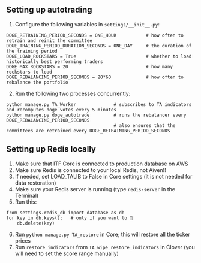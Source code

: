 ## Setting up autotrading
1. Configure the following variables in `settings/__init__.py`:
```
DOGE_RETRAINING_PERIOD_SECONDS = ONE_HOUR           # how often to retrain and reinit the committee
DOGE_TRAINING_PERIOD_DURATION_SECONDS = ONE_DAY     # the duration of the training period
DOGE_LOAD_ROCKSTARS = True                          # whether to load historically best performing traders
DOGE_MAX_ROCKSTARS = 20                             # how many rockstars to load
DOGE_REBALANCING_PERIOD_SECONDS = 20*60             # how often to rebalance the portfolio
```

2. Run the following two processes concurrently:
```
python manage.py TA_Worker              # subscribes to TA indicators and recomputes doge votes every 5 minutes
python manage.py doge_autotrade         # runs the rebalancer every DOGE_REBALANCING_PERIOD_SECONDS
                                        # also ensures that the committees are retrained every DOGE_RETRAINING_PERIOD_SECONDS
```


## Setting up Redis locally
1. Make sure that ITF Core is connected to production database on AWS
2. Make sure Redis is connected to your local Redis, not Aiven!!
3. If needed, set LOAD_TALIB to False in Core settings (it is not needed for data restoration)
4. Make sure your Redis server is running (type `redis-server` in the Terminal)
5. Run this:
```
from settings.redis_db import database as db
for key in db.keys():   # only if you want to 😬
    db.delete(key)    

```
6. Run `python manage.py TA_restore` in Core; this will restore all the ticker prices
7. Run `restore_indicators` from `TA_wipe_restore_indicators` in Clover (you will need to set the score range manually)
